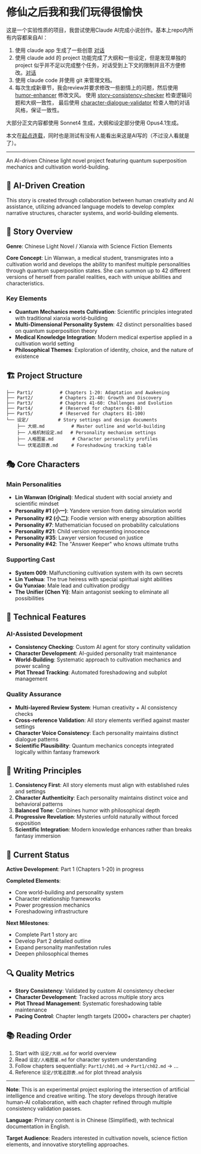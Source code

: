 # 修仙之后我和我们玩得很愉快

这是一个实验性质的项目，我尝试使用Claude AI完成小说创作。基本上repo内所有内容都来自AI：

1. 使用 claude app 生成了一些创意  [对话](https://claude.ai/share/71f51660-eb06-4ed9-8bac-6cdd27408428)
2. 使用 claude add 的 project 功能完成了大纲和一些设定，但是发现单独的 project 似乎并不足以完成整个任务，对话受到上下文的限制并且不方便修改。[对话](https://claude.ai/share/ba5b2f5a-acd2-4990-835b-d6a4ac7b17b1)
3. 使用 claude code 并使用 git 来管理文档。
4. 每次生成新章节，我会review并要求修改一些剧情上的问题，然后使用 [humor-enhancer](.claude\agents\humor-enhancer.md) 修改文风。 使用 [story-consistency-checker](.claude\agents\gpt-story-consistency-checker.md) 检查逻辑问题和大纲一致性， 最后使用 [character-dialogue-validator](.claude\agents\character-dialogue-validator.md) 检查人物的对话风格，保证一致性。

大部分正文内容都使用 Sonnet4 生成，大纲和设定部分使用 Opus4.1生成。

本文在[起点连载](https://www.qidian.com/book/1046179946/)，同时也是测试有没有人能看出来这是AI写的（不过没人看就是了）。

---

An AI-driven Chinese light novel project featuring quantum superposition mechanics and cultivation world-building.

## 🤖 AI-Driven Creation

This story is created through collaboration between human creativity and AI assistance, utilizing advanced language models to develop complex narrative structures, character systems, and world-building elements.

## 📖 Story Overview

**Genre**: Chinese Light Novel / Xianxia with Science Fiction Elements

**Core Concept**: Lin Wanwan, a medical student, transmigrates into a cultivation world and develops the ability to manifest multiple personalities through quantum superposition states. She can summon up to 42 different versions of herself from parallel realities, each with unique abilities and characteristics.

### Key Elements

- **Quantum Mechanics meets Cultivation**: Scientific principles integrated with traditional xianxia world-building
- **Multi-Dimensional Personality System**: 42 distinct personalities based on quantum superposition theory
- **Medical Knowledge Integration**: Modern medical expertise applied in a cultivation world setting
- **Philosophical Themes**: Exploration of identity, choice, and the nature of existence

## 🏗️ Project Structure

```
├── Part1/          # Chapters 1-20: Adaptation and Awakening
├── Part2/          # Chapters 21-40: Growth and Discovery  
├── Part3/          # Chapters 41-60: Challenges and Evolution
├── Part4/          # (Reserved for chapters 61-80)
├── Part5/          # (Reserved for chapters 81-100)
└── 设定/           # Story settings and design documents
    ├── 大纲.md          # Master outline and world-building
    ├── 人格机制设定.md   # Personality mechanism settings
    ├── 人格图鉴.md       # Character personality profiles
    └── 伏笔追踪表.md     # Foreshadowing tracking table
```

## 🎭 Core Characters

### Main Personalities
- **Lin Wanwan (Original)**: Medical student with social anxiety and scientific mindset
- **Personality #1 (小一)**: Yandere version from dating simulation world
- **Personality #2 (小二)**: Foodie version with energy absorption abilities
- **Personality #7**: Mathematician focused on probability calculations
- **Personality #21**: Child version representing innocence
- **Personality #35**: Lawyer version focused on justice
- **Personality #42**: The "Answer Keeper" who knows ultimate truths

### Supporting Cast
- **System 009**: Malfunctioning cultivation system with its own secrets
- **Lin Yuehua**: The true heiress with special spiritual sight abilities
- **Gu Yunxiao**: Male lead and cultivation prodigy
- **The Unifier (Chen Yi)**: Main antagonist seeking to eliminate all possibilities

## 🔧 Technical Features

### AI-Assisted Development
- **Consistency Checking**: Custom AI agent for story continuity validation
- **Character Development**: AI-guided personality trait maintenance
- **World-Building**: Systematic approach to cultivation mechanics and power scaling
- **Plot Thread Tracking**: Automated foreshadowing and subplot management

### Quality Assurance
- **Multi-layered Review System**: Human creativity + AI consistency checks
- **Cross-reference Validation**: All story elements verified against master settings
- **Character Voice Consistency**: Each personality maintains distinct dialogue patterns
- **Scientific Plausibility**: Quantum mechanics concepts integrated logically within fantasy framework

## 📝 Writing Principles

1. **Consistency First**: All story elements must align with established rules and settings
2. **Character Authenticity**: Each personality maintains distinct voice and behavioral patterns
3. **Balanced Tone**: Combines humor with philosophical depth
4. **Progressive Revelation**: Mysteries unfold naturally without forced exposition
5. **Scientific Integration**: Modern knowledge enhances rather than breaks fantasy immersion

## 🚀 Current Status

**Active Development**: Part 1 (Chapters 1-20) in progress

**Completed Elements**:
- Core world-building and personality system
- Character relationship frameworks  
- Power progression mechanics
- Foreshadowing infrastructure

**Next Milestones**:
- Complete Part 1 story arc
- Develop Part 2 detailed outline
- Expand personality manifestation rules
- Deepen philosophical themes

## 🔍 Quality Metrics

- **Story Consistency**: Validated by custom AI consistency checker
- **Character Development**: Tracked across multiple story arcs
- **Plot Thread Management**: Systematic foreshadowing table maintenance
- **Pacing Control**: Chapter length targets (2000+ characters per chapter)

## 📚 Reading Order

1. Start with `设定/大纲.md` for world overview
2. Read `设定/人格图鉴.md` for character system understanding
3. Follow chapters sequentially: `Part1/ch01.md` → `Part1/ch02.md` → ...
4. Reference `设定/伏笔追踪表.md` for plot thread analysis

---

**Note**: This is an experimental project exploring the intersection of artificial intelligence and creative writing. The story develops through iterative human-AI collaboration, with each chapter refined through multiple consistency validation passes.

**Language**: Primary content is in Chinese (Simplified), with technical documentation in English.

**Target Audience**: Readers interested in cultivation novels, science fiction elements, and innovative storytelling approaches.
